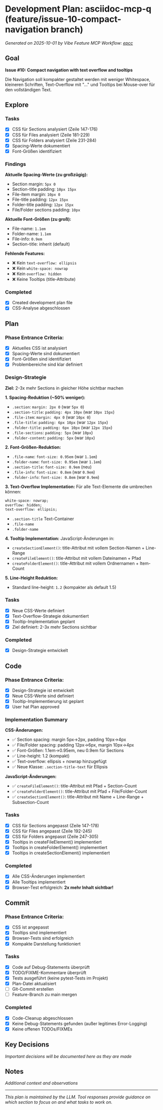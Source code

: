 # Development Plan: asciidoc-mcp-q (feature/issue-10-compact-navigation branch)

*Generated on 2025-10-01 by Vibe Feature MCP*
*Workflow: [epcc](https://mrsimpson.github.io/responsible-vibe-mcp/workflows/epcc)*

## Goal
**Issue #10: Compact navigation with text overflow and tooltips**

Die Navigation soll kompakter gestaltet werden mit weniger Whitespace, kleineren Schriften, Text-Overflow mit "..." und Tooltips bei Mouse-over für den vollständigen Text.

## Explore
### Tasks
- [x] CSS für Sections analysiert (Zeile 147-176)
- [x] CSS für Files analysiert (Zeile 181-229)
- [x] CSS für Folders analysiert (Zeile 231-284)
- [x] Spacing-Werte dokumentiert
- [x] Font-Größen identifiziert

### Findings

**Aktuelle Spacing-Werte (zu großzügig):**
- Section margin: `5px 0`
- Section-title padding: `10px 15px`
- File-item margin: `10px 0`
- File-title padding: `12px 15px`
- Folder-title padding: `12px 15px`
- File/Folder sections padding: `10px`

**Aktuelle Font-Größen (zu groß):**
- File-name: `1.1em`
- Folder-name: `1.1em`
- File-info: `0.9em`
- Section-title: inherit (default)

**Fehlende Features:**
- ❌ Kein `text-overflow: ellipsis`
- ❌ Kein `white-space: nowrap`
- ❌ Kein `overflow: hidden`
- ❌ Keine Tooltips (title-Attribute)

### Completed
- [x] Created development plan file
- [x] CSS-Analyse abgeschlossen

## Plan
### Phase Entrance Criteria:
- [x] Aktuelles CSS ist analysiert
- [x] Spacing-Werte sind dokumentiert
- [x] Font-Größen sind identifiziert
- [x] Problembereiche sind klar definiert

### Design-Strategie

**Ziel:** 2-3x mehr Sections in gleicher Höhe sichtbar machen

**1. Spacing-Reduktion (~50% weniger):**
- `.section`: `margin: 2px 0` (war `5px 0`)
- `.section-title`: `padding: 4px 10px` (war `10px 15px`)
- `.file-item`: `margin: 4px 0` (war `10px 0`)
- `.file-title`: `padding: 6px 10px` (war `12px 15px`)
- `.folder-title`: `padding: 6px 10px` (war `12px 15px`)
- `.file-sections`: `padding: 5px` (war `10px`)
- `.folder-content`: `padding: 5px` (war `10px`)

**2. Font-Größen-Reduktion:**
- `.file-name`: `font-size: 0.95em` (war `1.1em`)
- `.folder-name`: `font-size: 0.95em` (war `1.1em`)
- `.section-title`: `font-size: 0.9em` (neu)
- `.file-info`: `font-size: 0.8em` (war `0.9em`)
- `.folder-info`: `font-size: 0.8em` (war `0.9em`)

**3. Text-Overflow Implementation:**
Für alle Text-Elemente die umbrechen können:
```css
white-space: nowrap;
overflow: hidden;
text-overflow: ellipsis;
```
- `.section-title` Text-Container
- `.file-name`
- `.folder-name`

**4. Tooltip Implementation:**
JavaScript-Änderungen in:
- `createSectionElement()`: title-Attribut mit vollem Section-Namen + Line-Range
- `createFileElement()`: title-Attribut mit vollem Dateinamen + Pfad
- `createFolderElement()`: title-Attribut mit vollem Ordnernamen + Item-Count

**5. Line-Height Reduktion:**
- Standard line-height: `1.2` (kompakter als default 1.5)

### Tasks
- [x] Neue CSS-Werte definiert
- [x] Text-Overflow-Strategie dokumentiert
- [x] Tooltip-Implementation geplant
- [x] Ziel definiert: 2-3x mehr Sections sichtbar

### Completed
- [x] Design-Strategie entwickelt

## Code
### Phase Entrance Criteria:
- [x] Design-Strategie ist entwickelt
- [x] Neue CSS-Werte sind definiert
- [x] Tooltip-Implementierung ist geplant
- [x] User hat Plan approved

### Implementation Summary

**CSS-Änderungen:**
- ✅ Section spacing: margin 5px→2px, padding 10px→4px
- ✅ File/Folder spacing: padding 12px→6px, margin 10px→4px
- ✅ Font-Größen: 1.1em→0.95em, neu 0.9em für Sections
- ✅ Line-height: 1.2 (kompakt)
- ✅ Text-overflow: ellipsis + nowrap hinzugefügt
- ✅ Neue Klasse: `.section-title-text` für Ellipsis

**JavaScript-Änderungen:**
- ✅ `createFileElement()`: title-Attribut mit Pfad + Section-Count
- ✅ `createFolderElement()`: title-Attribut mit Pfad + File/Folder-Count
- ✅ `createSectionElement()`: title-Attribut mit Name + Line-Range + Subsection-Count

### Tasks
- [x] CSS für Sections angepasst (Zeile 147-178)
- [x] CSS für Files angepasst (Zeile 192-245)
- [x] CSS für Folders angepasst (Zeile 247-305)
- [x] Tooltips in createFileElement() implementiert
- [x] Tooltips in createFolderElement() implementiert
- [x] Tooltips in createSectionElement() implementiert

### Completed
- [x] Alle CSS-Änderungen implementiert
- [x] Alle Tooltips implementiert
- [x] Browser-Test erfolgreich: **2x mehr Inhalt sichtbar!**

## Commit
### Phase Entrance Criteria:
- [x] CSS ist angepasst
- [x] Tooltips sind implementiert
- [x] Browser-Tests sind erfolgreich
- [x] Kompakte Darstellung funktioniert

### Tasks
- [x] Code auf Debug-Statements überprüft
- [x] TODO/FIXME-Kommentare überprüft
- [x] Tests ausgeführt (keine pytest-Tests im Projekt)
- [x] Plan-Datei aktualisiert
- [ ] Git-Commit erstellen
- [ ] Feature-Branch zu main mergen

### Completed
- [x] Code-Cleanup abgeschlossen
- [x] Keine Debug-Statements gefunden (außer legitimes Error-Logging)
- [x] Keine offenen TODOs/FIXMEs

## Key Decisions
*Important decisions will be documented here as they are made*

## Notes
*Additional context and observations*

---
*This plan is maintained by the LLM. Tool responses provide guidance on which section to focus on and what tasks to work on.*
